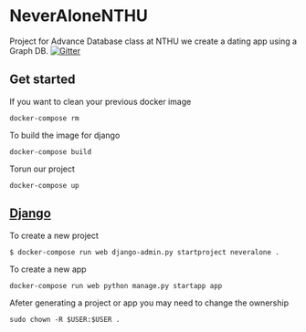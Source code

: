 # NeverAloneNTHU

Project for Advance Database class at NTHU we create a dating app using a Graph DB. 
[![Gitter](https://badges.gitter.im/Join%20Chat.svg)](https://gitter.im/rjollet-/NeverAloneNTHU?utm_source=badge&utm_medium=badge&utm_campaign=pr-badge)

## Get started

If you want to clean your previous docker image
```
docker-compose rm
```
To build the image for django

```
docker-compose build
```
Torun our project

```
docker-compose up
```

## [Django](https://docs.djangoproject.com/en/1.9/)

To create a new project
```
$ docker-compose run web django-admin.py startproject neveralone .

```

To create a new app
```
docker-compose run web python manage.py startapp app
```

Afeter generating a project or app you may need to change the ownership
```
sudo chown -R $USER:$USER .
```